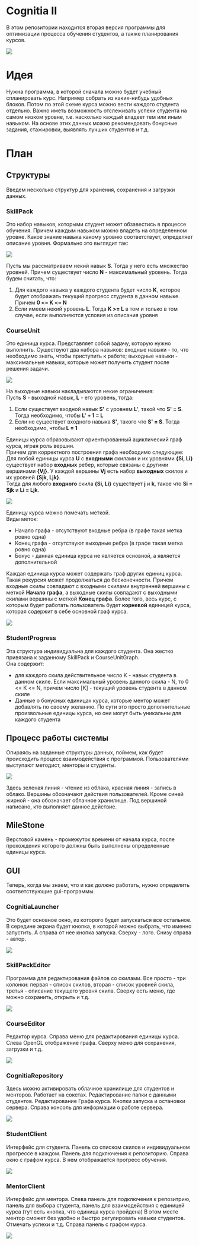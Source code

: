 # Cognitia II
В этом репозитории находится вторая версия программы для оптимизации процесса обучения студентов, а также планирования курсов.

![](https://github.com/timattt/Project-Cognitia-II/blob/main/About/Logo.png)

# Идея
Нужна программа, в которой сначала можно будет учебный спланировать курс. Например собрать из каких-нибудь удобных блоков. Потом по этой схеме курса
можно вести каждого студента отдельно. Важно иметь возможность отслеживать успехи студента на самом низком уровне, т.е. насколько каждый владеет тем или иным навыком.
На основе этих данных можно рекомендовать бонусные задания, стажировки, выявлять лучших студентов и т.д.

# План

## Структуры
Введем несколько структур для хранения, сохранения и загрузки данных.

### SkillPack
Это набор навыков, которыми студент может обзавестись в процессе обучения. Причем каждым навыком можно владеть на определенном уровне. 
Какое знание навыка какому уровню соответствует, определяет описание уровня. Формально это выглядит так:

![](https://github.com/timattt/Project-Cognitia-II/blob/main/About/SkillPack.png)

Пусть мы рассматриваем некий навык **S**. Тогда у него есть множество уровней. Причем существует число **N** - максимальный уровень.
Тогда будем считать, что:
1. Для каждого навыка у каждого студента будет число **K**, которое будет отображать текущий прогресс студента в данном навыке. Причем **0 <= K <= N**
2. Если имеем некий уровень **L**. Тогда **K >= L** в том и только в том случае, если выполняются условия из описания уровня

### CourseUnit
Это единица курса. Представляет собой задачу, которую нужно выполнить. Существуют два набора навыков: входные навыки - то, что необходимо знать, чтобы приступить к работе; выходные навыки - максимальные навыки, которые может получить студент после решения задачи.

![](https://github.com/timattt/Project-Cognitia-II/blob/main/About/CourseUnit.jpg)

На выходные навыки накладываются некие ограничения:   
Пусть **S** - выходной навык, **L** - его уровень, тогда:
1. Если существует входной навык **S'** с уровнем **L'**, такой что **S' = S**. Тогда необходимо, чтобы **L' + 1 = L**
2. Если не существует входного навыка **S'**, такого что **S' = S**. Тогда необходимо, чтобы **L = 1**

Единицы курса образовывают ориентированный ациклический граф курса, играя роль вершин.   
Причем для корректного построения графа необходимо следующее:      
Для любой единицы курса **U** с **входными** скилами и их уровнями **{Si, Li}** существует набор **входных** ребер, которые связаны с другими вершинами **{Vj}**.
У каждой вершины **Vj** есть набор **выходных** скилов и их уровней **{Sjk, Ljk}**.   
Тогда для любого **входного** скила **{Si, Li}** существует **j** и **k**, такое что **Si = Sjk** и **Li = Ljk**.   

![](https://github.com/timattt/Project-Cognitia-II/blob/main/About/CourseGraph.jpg)

Единицу курса можно помечать меткой.   
Виды меток:
* Начало графа - отсутствуют входные ребра (в графе такая метка ровно одна)
* Конец графа - отсутствуют выходные ребра (в графе такая метка ровно одна)
* Бонус - данная единица курса не является основной, а является дополнительной   

Каждая единица курса может содержать граф других единиц курса. Такая рекурсия может продолжаться до бесконечности.
Причем входные скилы совпадают с входными скилами внутренней вершины с меткой **Начало графа**, а выходные скилы совпадают с выходными скилами вершины с меткой **Конец графа**.
Более того, весь курс, с которым будет работать пользователь будет **корневой** единицей курса, которая содержит в себе основной граф курса.

![](https://github.com/timattt/Project-Cognitia-II/blob/main/About/CourseUnitRecursion.jpg)

### StudentProgress
Эта структура индивидуальна для каждого студента. Она жестко привязана к заданному SkillPack и CourseUnitGraph.   
Она содержит:
* для каждого скила действительное число K - навык студента в данном скиле. Если максимальный уровень данного скила - N, то 0 <= K <= N, причем число [K] - текущий уровень студента в данном скиле
* Данные о бонусных единицах курса, которые ментор может добавлять по своему желанию. По сути это просто дополнительные произвольные единицы курса, но они могут быть уникальны для каждого студента


## Процесс работы системы
Опираясь на заданные структуры данных, поймем, как будет происходить процесс взаимодействия с программой. Пользователями выступают методист, менторы и студенты.

![](https://github.com/timattt/Project-Cognitia-II/blob/main/About/WorkProcess.jpg)

Здесь зеленая линия - чтение из облака, красная линия - запись в облако. Вершины обозначают действия пользователей. Кроме синей жирной - она обозначает облачное хранилище.
Под вершиной написано, кто выполняет данное действие.

## MileStone
Верстовой камень - промежуток времени от начала курса, после прохождения которого должны быть выполнены определенные единицы курса.

## GUI
Теперь, когда мы знаем, что и как должно работать, нужно определить соответствующие gui-программы.

### CognitiaLauncher
Это будет основное окно, из которого будет запускаться все остальное.
В середине экрана будет кнопка, в которой можно выбрать, что именно запустить. А справа от нее кнопка запуска.
Сверху - лого. Снизу справа - автор.

![](https://github.com/timattt/Project-Cognitia-II/blob/main/About/gui/Launcher.jpg)

### SkillPackEditor
Программа для редактирования файлов со скилами. Все просто - три колонки: первая - список скилов, вторая - список уровней скила, третья - описание текущего уровня скила.
Сверху есть меню, где можно сохранить, открыть и т.д.

![](https://github.com/timattt/Project-Cognitia-II/blob/main/About/gui/SkillPackEditor.jpg)

### CourseEditor
Редактор курса.
Справа меню для редактирования единицы курса. Слева OpenGL отображение графа.
Сверху меню для сохранения, загрузки и т.д.

![](https://github.com/timattt/Project-Cognitia-II/blob/main/About/gui/CourseEditor.jpg)

### CognitiaRepository
Здесь можно активировать облачное хранилище для студентов и менторов.
Работает на сокетах.
Редактирование папки с данными студентов.
Редактирование Графа курса.
Кнопки запуска и остановки сервера.
Справа консоль для информации о работе сервера.

![](https://github.com/timattt/Project-Cognitia-II/blob/main/About/gui/CognitiaRepository.jpg)

### StudentClient
Интерфейс для студента.
Панель со списком скилов и индивидуальном прогрессе в каждом.
Панель для подключения к репозиторию.
Справа окно с графом курса. В нем отображается прогресс обучения.

![](https://github.com/timattt/Project-Cognitia-II/blob/main/About/gui/StudentClient.jpg)

### MentorClient
Интерфейс для ментора.
Слева панель для подключения к репозитрию, панель для выбора студента, панель для взаимодействия с единицей курса (тут есть кнопка, что единица курса пройдена)
В этом месте ментор сможет без удобно и быстро регулировать навыки студентов. Отмечать успехи и т.д. 
Справа панель с графом курса.

![](https://github.com/timattt/Project-Cognitia-II/blob/main/About/gui/MentorClient.jpg)










